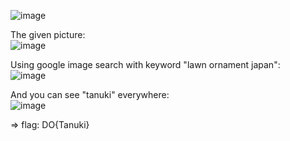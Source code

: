 ![image](https://user-images.githubusercontent.com/64829950/136959347-f39f8760-84ff-4117-9028-8abded2b1a8c.png)

The given picture: \
![image](https://user-images.githubusercontent.com/64829950/136959393-777366a0-97cb-4271-8d23-66f5dd4625d3.png)

Using google image search with keyword "lawn ornament japan": \
![image](https://user-images.githubusercontent.com/64829950/136959563-155970e9-1ec7-4f9e-8494-29d87ea959a2.png)

And you can see "tanuki" everywhere: \
![image](https://user-images.githubusercontent.com/64829950/136959811-c977e510-93d9-47a8-b50a-b5cb48b452d3.png)

=> flag: DO{Tanuki}

